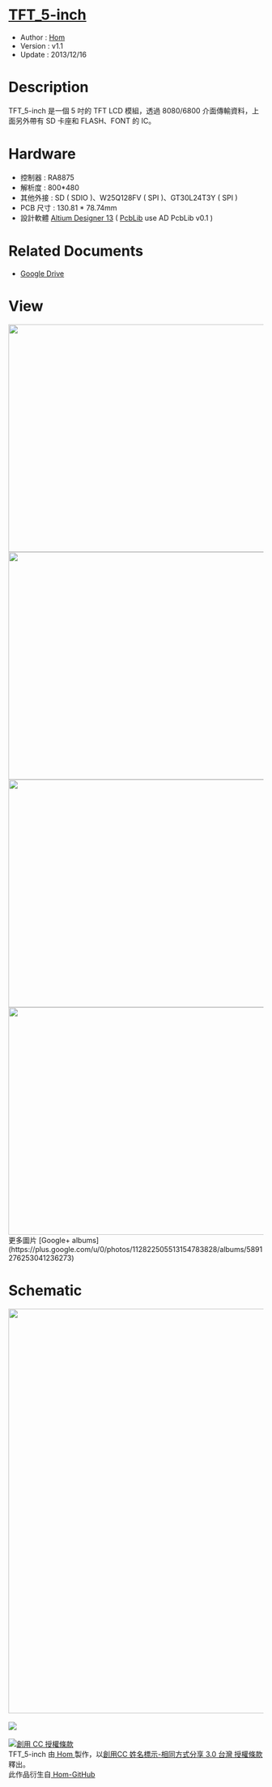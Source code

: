 [TFT_5-inch](https://github.com/Hom19910422/TFT_5-inch)
========
* Author  : [Hom](https://github.com/Hom19910422)
* Version : v1.1
* Update  : 2013/12/16

Description
========
TFT_5-inch 是一個 5 吋的 TFT LCD 模組，透過 8080/6800 介面傳輸資料，上面另外帶有 SD 卡座和 FLASH、FONT 的 IC。

Hardware
========
* 控制器 : RA8875
* 解析度 : 800*480
* 其他外接 : SD ( SDIO )、W25Q128FV ( SPI )、GT30L24T3Y ( SPI )
* PCB 尺寸 : 130.81 * 78.74mm
* 設計軟體 [Altium Designer 13](http://www.altium.com/en/products/altium-designer) ( [PcbLib](https://github.com/CYACAcademic/AltiumDesigner_PcbLibrary) use AD PcbLib v0.1 )

Related Documents
========
* [Google Drive](https://drive.google.com/folderview?id=0BzL2wwAot6oPb3VHZWN2TllIejg&usp=sharing)

View
========
<img src="https://lh5.googleusercontent.com/-FbA5q8IjHqg/UmaeKGzKLbI/AAAAAAAAEj4/RGQVQsP0n7o/s800/DSC_1568.jpg" height="450" width="800" />
<img src="https://lh6.googleusercontent.com/-JWDfPuQ3H9I/UmWI5sQ6rlI/AAAAAAAAEcM/aYgIdErttk8/s800/DSC_1565.jpg" height="450" width="800" />
<img src="https://lh4.googleusercontent.com/-Nz6npQREsTI/UmWI5sLkBzI/AAAAAAAAEcU/x6UPPj8JTNA/s800/DSC_1567.jpg" height="450" width="800" />
<img src="https://lh3.googleusercontent.com/-cxZ-7lHmEH8/UmWI5vMn9uI/AAAAAAAAEcQ/BTMfaaJaUAA/s800/DSC_1550.jpg" height="450" width="800" />
<br />
更多圖片 [Google+ albums](https://plus.google.com/u/0/photos/112822505513154783828/albums/5891276253041236273)

Schematic
========
<img src="https://lh6.googleusercontent.com/-pRg6PmDRp8c/UmWXqrVC59I/AAAAAAAAEgI/sadk20Ur_M4/s1600/QCopterMV_Sch.png" width="800" />
<br />
<br />
<a href="http://www.oshwa.org/">
<img src="https://lh5.googleusercontent.com/-nIBTA3RL8Hk/Ug8wr_ly3-I/AAAAAAAADFY/hAfv5LAzHag/s144/oshw-logo-800-px.png">
<br />
<br />
<a rel="license" href="http://creativecommons.org/licenses/by-sa/3.0/tw/deed.zh_TW"><img alt="創用 CC 授權條款" style="border-width:0" src="http://i.creativecommons.org/l/by-sa/3.0/tw/88x31.png" /></a><br /><span xmlns:dct="http://purl.org/dc/terms/" property="dct:title"> TFT_5-inch </span>由<a xmlns:cc="http://creativecommons.org/ns#" href="https://plus.google.com/u/0/112822505513154783828/posts" property="cc:attributionName" rel="cc:attributionURL"> Hom </a>製作，以<a rel="license" href="http://creativecommons.org/licenses/by-sa/3.0/tw/deed.zh_TW">創用CC 姓名標示-相同方式分享 3.0 台灣 授權條款</a>釋出。<br />此作品衍生自<a xmlns:dct="http://purl.org/dc/terms/" href="https://github.com/Hom19910422" rel="dct:source"> Hom-GitHub </a>
